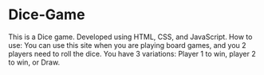 # Dice-Game
This is a Dice game. Developed using HTML, CSS, and JavaScript. 
How to use: You can use this site when you are playing board games, and you 2 players need to roll the dice. You have 3 variations: Player 1 to win, player 2 to win, or Draw. 
